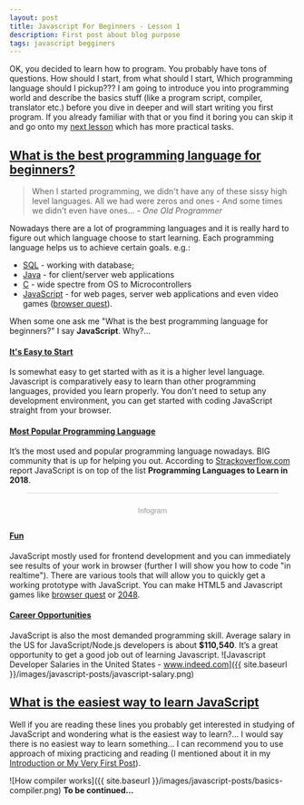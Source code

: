 ```yaml
---
layout: post
title: Javascript For Beginners - Lesson 1
description: First post about blog purpose
tags: javascript begginers
---
```


OK, you decided to learn how to program. You probably have tons of questions. How should I start, from what should I start, Which programming language should I pickup??? I am going to introduce you into programming world and describe the basics stuff (like a program script, compiler, translator etc.) before you dive in deeper and will start writing you first program. If you already familiar with that or you find it boring you can skip it and go onto my [next lesson](#todo) which has more practical tasks.

## [What is the best programming language for beginners?](#best-prog-lang)

> When I started programming, we didn't have any of these sissy high level languages. All we had were zeros and ones - And some times we didn't even have ones... _- One Old Programmer_

Nowadays there are a lot of programming languages and it is really hard to figure out which language choose to start learning.
Each programming language helps us to achieve certain goals.
e.g.:
- [SQL](https://en.wikipedia.org/wiki/SQL) - working with database; 
- [Java](https://en.wikipedia.org/wiki/Java_(programming_language)) -  for client/server web applications
- [C](https://en.wikipedia.org/wiki/C_(programming_language)) - wide spectre from OS to Microcontrollers
- [JavaScript](https://en.wikipedia.org/wiki/JavaScript) - for web pages, server web applications and even video games ([browser quest](http://browserquest.mozilla.org/)).

When some one ask me "What is the best programming language for beginners?" I say **JavaScript**. Why?...

#### [It's Easy to Start](#easy-to-start) 
Is somewhat easy to get started with as it is a higher level language. Javascript is comparatively easy to learn than other programming languages, provided you learn properly. You don't need to setup any development environment, you can get started with coding JavaScript straight from your browser. 

#### [Most Popular Programming Language](#most-popular-lang)
It’s the most used and popular programming language nowadays. BIG community that is up for helping you out. 
According to [Strackoverflow.com](https://stackoverflow.com) report JavaScript is on top of the list **Programming Languages to Learn in 2018**.

<div class="infogram-embed" data-id="9a27196d-d807-4699-ab6b-d16265d08a2a" data-type="interactive" data-title=""></div><script>!function(e,t,s,i){var n="InfogramEmbeds",o=e.getElementsByTagName("script")[0],d=/^http:/.test(e.location)?"http:":"https:";if(/^\/{2}/.test(i)&&(i=d+i),window[n]&&window[n].initialized)window[n].process&&window[n].process();else if(!e.getElementById(s)){var r=e.createElement("script");r.async=1,r.id=s,r.src=i,o.parentNode.insertBefore(r,o)}}(document,0,"infogram-async","https://e.infogram.com/js/dist/embed-loader-min.js");</script><div style="padding:8px 0;font-family:Arial!important;font-size:13px!important;line-height:15px!important;text-align:center;border-top:1px solid #dadada;margin:0 30px"><br><a href="https://infogram.com" style="color:#989898!important;text-decoration:none!important;" target="_blank" rel="nofollow">Infogram</a></div>

#### [Fun](#fun-lang) 
JavaScript mostly used for frontend development and you can immediately see results of your work in browser (further I will show you how to code "in realtime"). There are various tools that will allow you to quickly get a working prototype with JavaScript. You can make HTML5 and Javascript games like [browser quest](http://browserquest.mozilla.org/) or [2048](http://gabrielecirulli.github.io/2048/).

#### [Career Opportunities](#career-opport)
JavaScript is also the most demanded programming skill. Average salary in the US for JavaScript/Node.js developers is about **$110,540**. It’s a great opportunity to get a good job out of learning Javascript.
![Javascript Developer Salaries in the United States - www.indeed.com]({{ site.baseurl }}/images/javascript-posts/javascript-salary.png)

## [What is the easiest way to learn JavaScript](#easiest-way-to-learn-js)

Well if you are reading these lines you probably get interested in studying of JavaScript and wondering what is the easiest way to learn?... 
I would say there is no easiest way to learn something... I can recommend you to use approach of mixing practicing and reading (I mentioned about it in my [Introduction or My Very First Post](/Introduction)).

![How compiler works]({{ site.baseurl }}/images/javascript-posts/basics-compiler.png)
**To be continued...**

